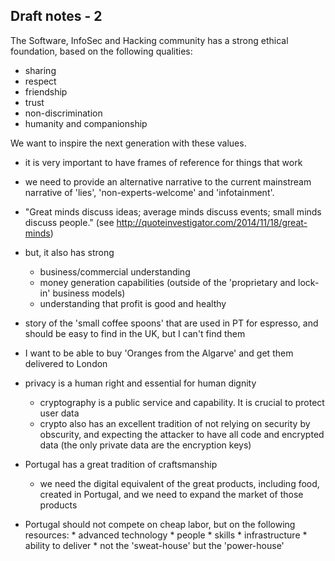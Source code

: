 ## Draft notes - 2

The Software, InfoSec and Hacking community has a strong ethical foundation, based on the following qualities:
  * sharing
  * respect
  * friendship
  * trust
  * non-discrimination
  * humanity and companionship

We want to inspire the next generation with these values.

  * it is very important to have frames of reference for things that work
  * we need to provide an alternative narrative to the current mainstream narrative of 'lies', 'non-experts-welcome' and 'infotainment'.
  * "Great minds discuss ideas; average minds discuss events; small minds discuss people." (see http://quoteinvestigator.com/2014/11/18/great-minds)

* but, it also has strong
  * business/commercial understanding
  * money generation capabilities (outside of the 'proprietary and lock-in' business models)
  * understanding that profit is good and healthy

* story of the 'small coffee spoons' that are used in PT for espresso, and should be easy to find in the UK, but I can't find them
* I want to be able to buy 'Oranges from the Algarve' and get them delivered to London






* privacy is a human right and essential for human dignity
    * cryptography is a public service and capability. It is crucial to protect user data
    * crypto also has an excellent tradition of not relying on security by obscurity, and expecting the attacker to have all code and encrypted data (the only private data are the encryption keys)

* Portugal has a great tradition of craftsmanship
  * we need the digital equivalent of the great products, including food, created in Portugal, and we need to expand the market of those products    

* Portugal should not compete on cheap labor, but on the following resources:
      * advanced technology
      * people
      * skills
      * infrastructure
      * ability to deliver
      * not the 'sweat-house' but the 'power-house'
